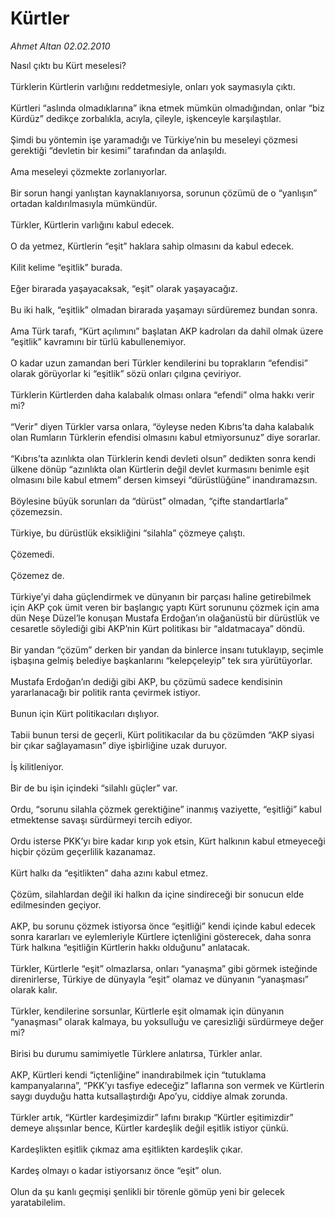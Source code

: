 # Kürtler

*Ahmet Altan 02.02.2010*

<div class="taraf_structure_2col_1zq">
<div class="margen_n">



 <p>Nasıl çıktı bu Kürt meselesi? <br/><br/>Türklerin Kürtlerin varlığını reddetmesiyle, onları yok saymasıyla çıktı. <br/><br/>Kürtleri “aslında olmadıklarına” ikna etmek mümkün olmadığından, onlar “biz Kürdüz” dedikçe zorbalıkla, acıyla, çileyle, işkenceyle karşılaştılar. <br/><br/>Şimdi bu yöntemin işe yaramadığı ve Türkiye’nin bu meseleyi çözmesi gerektiği “devletin bir kesimi” tarafından da anlaşıldı. <br/><br/>Ama meseleyi çözmekte zorlanıyorlar. <br/><br/>Bir sorun hangi yanlıştan kaynaklanıyorsa, sorunun çözümü de o “yanlışın” ortadan kaldırılmasıyla mümkündür. <br/><br/>Türkler, Kürtlerin varlığını kabul edecek. <br/><br/>O da yetmez, Kürtlerin “eşit” haklara sahip olmasını da kabul edecek. <br/><br/>Kilit kelime “eşitlik” burada. <br/><br/>Eğer birarada yaşayacaksak, “eşit” olarak yaşayacağız. <br/><br/>Bu iki halk, “eşitlik” olmadan birarada yaşamayı sürdüremez bundan sonra. <br/><br/>Ama Türk tarafı, “Kürt açılımını” başlatan AKP kadroları da dahil olmak üzere “eşitlik” kavramını bir türlü kabullenemiyor. <br/><br/>O kadar uzun zamandan beri Türkler kendilerini bu toprakların “efendisi” olarak görüyorlar ki “eşitlik” sözü onları çılgına çeviriyor. <br/><br/>Türklerin Kürtlerden daha kalabalık olması onlara “efendi” olma hakkı verir mi? <br/><br/>“Verir” diyen Türkler varsa onlara, “öyleyse neden Kıbrıs’ta daha kalabalık olan Rumların Türklerin efendisi olmasını kabul etmiyorsunuz” diye sorarlar. <br/><br/>“Kıbrıs’ta azınlıkta olan Türklerin kendi devleti olsun” dedikten sonra kendi ülkene dönüp “azınlıkta olan Kürtlerin değil devlet kurmasını benimle eşit olmasını bile kabul etmem” dersen kimseyi “dürüstlüğüne” inandıramazsın. <br/><br/>Böylesine büyük sorunları da “dürüst” olmadan, “çifte standartlarla” çözemezsin. <br/><br/>Türkiye, bu dürüstlük eksikliğini “silahla” çözmeye çalıştı. <br/><br/>Çözemedi. <br/><br/>Çözemez de. <br/><br/>Türkiye’yi daha güçlendirmek ve dünyanın bir parçası haline getirebilmek için AKP çok ümit veren bir başlangıç yaptı Kürt sorununu çözmek için ama dün Neşe Düzel’le konuşan Mustafa Erdoğan’ın olağanüstü bir dürüstlük ve cesaretle söylediği gibi AKP’nin Kürt politikası bir “aldatmacaya” döndü. <br/><br/>Bir yandan “çözüm” derken bir yandan da binlerce insanı tutuklayıp, seçimle işbaşına gelmiş belediye başkanlarını “kelepçeleyip” tek sıra yürütüyorlar. <br/><br/>Mustafa Erdoğan’ın dediği gibi AKP, bu çözümü sadece kendisinin yararlanacağı bir politik ranta çevirmek istiyor. <br/><br/>Bunun için Kürt politikacıları dışlıyor. <br/><br/>Tabii bunun tersi de geçerli, Kürt politikacılar da bu çözümden “AKP siyasi bir çıkar sağlayamasın” diye işbirliğine uzak duruyor. <br/><br/>İş kilitleniyor. <br/><br/>Bir de bu işin içindeki “silahlı güçler” var. <br/><br/>Ordu, “sorunu silahla çözmek gerektiğine” inanmış vaziyette, “eşitliği” kabul etmektense savaşı sürdürmeyi tercih ediyor. <br/><br/>Ordu isterse PKK’yı bire kadar kırıp yok etsin, Kürt halkının kabul etmeyeceği hiçbir çözüm geçerlilik kazanamaz. <br/><br/>Kürt halkı da “eşitlikten” daha azını kabul etmez. <br/><br/>Çözüm, silahlardan değil iki halkın da içine sindireceği bir sonucun elde edilmesinden geçiyor. <br/><br/>AKP, bu sorunu çözmek istiyorsa önce “eşitliği” kendi içinde kabul edecek sonra kararları ve eylemleriyle Kürtlere içtenliğini gösterecek, daha sonra Türk halkına “eşitliğin Kürtlerin hakkı olduğunu” anlatacak. <br/><br/>Türkler, Kürtlerle “eşit” olmazlarsa, onları “yanaşma” gibi görmek isteğinde direnirlerse, Türkiye de dünyayla “eşit” olamaz ve dünyanın “yanaşması” olarak kalır. <br/><br/>Türkler, kendilerine sorsunlar, Kürtlerle eşit olmamak için dünyanın “yanaşması” olarak kalmaya, bu yoksulluğu ve çaresizliği sürdürmeye değer mi? <br/><br/>Birisi bu durumu samimiyetle Türklere anlatırsa, Türkler anlar. <br/><br/>AKP, Kürtleri kendi “içtenliğine” inandırabilmek için “tutuklama kampanyalarına”, “PKK’yı tasfiye edeceğiz” laflarına son vermek ve Kürtlerin saygı duyduğu hatta kutsallaştırdığı Apo’yu, ciddiye almak zorunda. <br/><br/>Türkler artık, “Kürtler kardeşimizdir” lafını bırakıp “Kürtler eşitimizdir” demeye alışsınlar bence, Kürtler kardeşlik değil eşitlik istiyor çünkü. <br/><br/>Kardeşlikten eşitlik çıkmaz ama eşitlikten kardeşlik çıkar. <br/><br/>Kardeş olmayı o kadar istiyorsanız önce “eşit” olun. <br/><br/>Olun da şu kanlı geçmişi şenlikli bir törenle gömüp yeni bir gelecek yaratabilelim.</p>
<br/>
<br/>
<br/>



<br/>


<div id="taraf_not">
</div>

</div>


</div>

